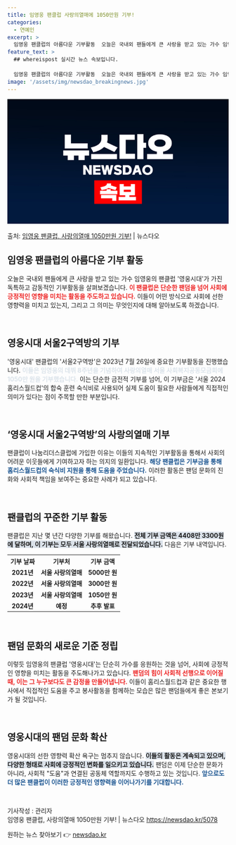 ```yaml
---
title: 임영웅 팬클럽 사랑의열매에 1050만원 기부!
categories:
  - 연예인
excerpt: >
  임영웅 팬클럽의 아름다운 기부활동  오늘은 국내외 팬들에게 큰 사랑을 받고 있는 가수 임영웅의 팬클럽 '영웅…
feature_text: >
  ## whereispost 실시간 뉴스 속보입니다.

  임영웅 팬클럽의 아름다운 기부활동  오늘은 국내외 팬들에게 큰 사랑을 받고 있는 가수 임영웅의 팬클럽 '영웅…
image: '/assets/img/newsdao_breakingnews.jpg'
---
```


![뉴스다오 속보](/assets/img/newsdao_breakingnews.jpg)

<p>출처: <a href="https://newsdao.kr/5078" rel="dofollow">임영웅 팬클럽, 사랑의열매 1050만원 기부!</a> | 뉴스다오</p>

<h2 data-ke-size="size26">임영웅 팬클럽의 아름다운 기부 활동</h2>

<p data-ke-size="size16">오늘은 국내외 팬들에게 큰 사랑을 받고 있는 가수 임영웅의 팬클럽 '영웅시대'가 가진 독특하고 감동적인 기부활동을 살펴보겠습니다. <b><span style="color: #ee2323;">이 팬클럽은 단순한 팬덤을 넘어 사회에 긍정적인 영향을 미치는 활동을 주도하고 있습니다.</span></b> 이들이 어떤 방식으로 사회에 선한 영향력을 미치고 있는지, 그리고 그 의미는 무엇인지에 대해 알아보도록 하겠습니다.</p>

<p data-ke-size="size16">&nbsp;</p>

<h2 data-ke-size="size26">영웅시대 서울2구역방의 기부</h2>

<p data-ke-size="size16">'영웅시대' 팬클럽의 '서울2구역방'은 2023년 7월 26일에 중요한 기부활동을 진행했습니다. <b><span style="color: #21538527;">이들은 임영웅의 데뷔 8주년을 기념하여 사랑의열매 서울 사회복지공동모금회에 1050만 원을 기부했습니다.</span></b> 이는 단순한 금전적 기부를 넘어, 이 기부금은 '서울 2024 홈리스월드컵'의 합숙 훈련 숙식비로 사용되어 실제 도움이 필요한 사람들에게 직접적인 의미가 있다는 점이 주목할 만한 부분입니다.</p>

<p data-ke-size="size16">&nbsp;</p>

<h2 data-ke-size="size26">‘영웅시대 서울2구역방’의 사랑의열매 기부</h2>

<p data-ke-size="size16">팬클럽이 나눔리더스클럽에 가입한 이유는 이들의 지속적인 기부활동을 통해서 사회의 어려운 이웃들에게 기여하고자 하는 의지의 일환입니다. <b><span style="color: #1a5490;">해당 팬클럽은 기부금을 통해 홈리스월드컵의 숙식비 지원을 통해 도움을 주었습니다.</span></b> 이러한 활동은 팬덤 문화의 진화와 사회적 책임을 보여주는 중요한 사례가 되고 있습니다.</p>

<p data-ke-size="size16">&nbsp;</p>

<h2 data-ke-size="size26">팬클럽의 꾸준한 기부 활동</h2>

<p data-ke-size="size16">팬클럽은 지난 몇 년간 다양한 기부를 해왔습니다. <b><span style="background-color: #21538527;">전체 기부 금액은 4408만 3300원에 달하며, 이 기부는 모두 서울 사랑의열매로 전달되었습니다.</span></b> 다음은 기부 내역입니다.</p>

<table>
    <tr>
        <th style="text-align: center;">기부 날짜</th>
        <th style="text-align: center;">기부처</th>
        <th style="text-align: center;">기부 금액</th>
    </tr>
    <tr>
        <td style="text-align: center; height: 17px;"><b>2021년</b></td>
        <td style="text-align: center; height: 17px;"><b>서울 사랑의열매</b></td>
        <td style="text-align: center; height: 17px;"><b>5000만 원</b></td>
    </tr>
    <tr>
        <td style="text-align: center; height: 17px;"><b>2022년</b></td>
        <td style="text-align: center; height: 17px;"><b>서울 사랑의열매</b></td>
        <td style="text-align: center; height: 17px;"><b>3000만 원</b></td>
    </tr>
    <tr>
        <td style="text-align: center; height: 17px;"><b>2023년</b></td>
        <td style="text-align: center; height: 17px;"><b>서울 사랑의열매</b></td>
        <td style="text-align: center; height: 17px;"><b>1050만 원</b></td>
    </tr>
    <tr>
        <td style="text-align: center; height: 17px;"><b>2024년</b></td>
        <td style="text-align: center; height: 17px;"><b>예정</b></td>
        <td style="text-align: center; height: 17px;"><b>추후 발표</b></td>
    </tr>
</table>

<p data-ke-size="size16">&nbsp;</p>

<h2 data-ke-size="size26">팬덤 문화의 새로운 기준 정립</h2>

<p data-ke-size="size16">이렇듯 임영웅의 팬클럽 '영웅시대'는 단순히 가수를 응원하는 것을 넘어, 사회에 긍정적인 영향을 미치는 활동을 주도해나가고 있습니다. <b><span style="color: #ee2323;">팬덤의 힘이 사회적 선행으로 이어질 때, 이는 그 누구보다도 큰 감정을 만들어냅니다.</span></b> 이들이 홈리스월드컵과 같은 중요한 행사에서 직접적인 도움을 주고 봉사활동을 함께하는 모습은 많은 팬덤들에게 좋은 본보기가 될 것입니다.</p>

<p data-ke-size="size16">&nbsp;</p>

<h2 data-ke-size="size26">영웅시대의 팬덤 문화 확산</h2>

<p data-ke-size="size16">영웅시대의 선한 영향력 확산 욕구는 멈추지 않습니다. <b><span style="background-color: #21538527;">이들의 활동은 계속되고 있으며, 다양한 형태로 사회에 긍정적인 변화를 일으키고 있습니다.</span></b> 팬덤은 이제 단순한 문화가 아니라, 사회적 "도움"과 연결된 공동체 역할까지도 수행하고 있는 것입니다. <b><span style="color: #1a5490;">앞으로도 더 많은 팬클럽이 이러한 긍정적인 영향력을 이어나가기를 기대합니다.</span></b></p>

<p data-ke-size="size16">&nbsp;</p>

<p data-ke-size="size16">기사작성 : 관리자<br/> 임영웅 팬클럽, 사랑의열매 1050만원 기부! | 뉴스다오 <a href="https://newsdao.kr/5078">https://newsdao.kr/5078</a></p> 

원하는 뉴스 찾아보기 👉 <a href="https://newsdao.kr" rel="dofollow">newsdao.kr</a>


